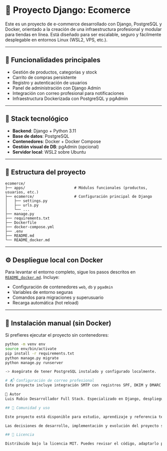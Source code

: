 # 🛒 Proyecto Django: Ecomerce

Este es un proyecto de e-commerce desarrollado con Django, PostgreSQL y Docker, orientado a la creación de una infraestructura profesional y modular para tiendas en línea. Está diseñado para ser escalable, seguro y fácilmente desplegable en entornos Linux (WSL2, VPS, etc.).

---

## 🚀 Funcionalidades principales

- Gestión de productos, categorías y stock
- Carrito de compras persistente
- Registro y autenticación de usuarios
- Panel de administración con Django Admin
- Integración con correo profesional para notificaciones
- Infraestructura Dockerizada con PostgreSQL y pgAdmin

---

## 🧱 Stack tecnológico

- **Backend**: Django + Python 3.11
- **Base de datos**: PostgreSQL
- **Contenedores**: Docker + Docker Compose
- **Gestión visual de DB**: pgAdmin (opcional)
- **Servidor local**: WSL2 sobre Ubuntu

---

## 📁 Estructura del proyecto

```
ecomerce/
├── apps/                      # Módulos funcionales (productos, usuarios, etc.)
├── ecomerce/                  # Configuración principal de Django
│   ├── settings.py
│   ├── urls.py
│   └── ...
├── manage.py
├── requirements.txt
├── Dockerfile
├── docker-compose.yml
├── .env
├── README.md
└── README_docker.md
```

---

## ⚙️ Despliegue local con Docker

Para levantar el entorno completo, sigue los pasos descritos en [`README_docker.md`](./README_docker.md). Incluye:

- Configuración de contenedores `web`, `db` y `pgadmin`
- Variables de entorno seguras
- Comandos para migraciones y superusuario
- Recarga automática (hot reload)

---

## 🧪 Instalación manual (sin Docker)

Si prefieres ejecutar el proyecto sin contenedores:

```bash
python -m venv env
source env/bin/activate
pip install -r requirements.txt
python manage.py migrate
python manage.py runserver

-> Asegúrate de tener PostgreSQL instalado y configurado localmente.

# 📬 Configuración de correo profesional
Este proyecto incluye integración SMTP con registros SPF, DKIM y DMARC verificados. La configuración se realiza en settings.py usando variables del archivo .env.

📌 Autor
Luis Rubio Desarrollador Full Stack. Especializado en Django, despliegue en VPS, automatización y gestión avanzada de correo profesional.

## 🤝 Comunidad y uso

Este proyecto está disponible para estudio, aprendizaje y referencia técnica. Se agradecen sugerencias y reportes de errores a través de issues.

Las decisiones de desarrollo, implementación y evolución del proyecto son gestionadas exclusivamente por el autor, con foco en mantener coherencia técnica y escalabilidad.

## 📄 Licencia

Distribuido bajo la licencia MIT. Puedes revisar el código, adaptarlo para tus propios fines, pero no modificar este repositorio directamente sin autorización.
